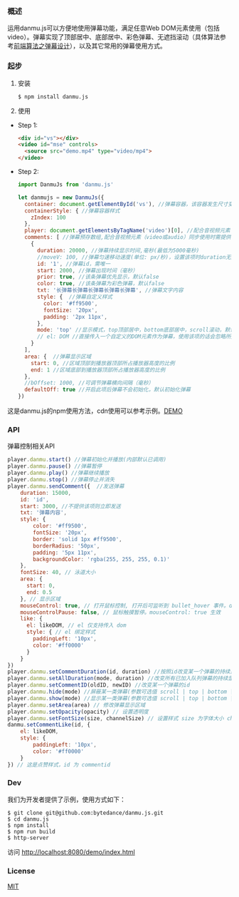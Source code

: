 ### 概述

运用danmu.js可以方便地使用弹幕功能，满足任意Web DOM元素使用（包括video）。弹幕实现了顶部居中、底部居中、彩色弹幕、无遮挡滚动（具体算法参考[前端算法之弹幕设计](https://segmentfault.com/a/1190000015722802)），以及其它常用的弹幕使用方式。


### 起步

1. 安装

    ```
    $ npm install danmu.js
    ```

2. 使用

- Step 1:

    ```html
    <div id="vs"></div>
    <video id="mse" controls>
      <source src="demo.mp4" type="video/mp4">
    </video>
    ```

- Step 2:

    ```js
    import DanmuJs from 'danmu.js'

    let danmujs = new DanmuJs({
      container: document.getElementById('vs'), //弹幕容器，该容器发生尺寸变化时会自动调整弹幕行为
      containerStyle: { //弹幕容器样式
        zIndex: 100
      },
      player: document.getElementsByTagName('video')[0], //配合音视频元素（video或audio）同步使用时需提供该项
      comments: [ //弹幕预存数组,配合音视频元素（video或audio）同步使用时需提供该项
        {
          duration: 20000, //弹幕持续显示时间,毫秒(最低为5000毫秒)
          //moveV: 100, //弹幕匀速移动速度(单位: px/秒)，设置该项时duration无效
          id: '1', //弹幕id，需唯一
          start: 2000, //弹幕出现时间（毫秒）
          prior: true, //该条弹幕优先显示，默认false
          color: true, //该条弹幕为彩色弹幕，默认false
          txt: '长弹幕长弹幕长弹幕长弹幕长弹幕', //弹幕文字内容
          style: {  //弹幕自定义样式
            color: '#ff9500',
            fontSize: '20px',
            padding: '2px 11px',
          },
          mode: 'top' //显示模式，top顶部居中，bottom底部居中，scroll滚动，默认为scroll
          // el: DOM //直接传入一个自定义的DOM元素作为弹幕，使用该项的话会忽略所提供的txt和style
        }
      ],
      area: {  //弹幕显示区域
        start: 0, //区域顶部到播放器顶部所占播放器高度的比例
        end: 1 //区域底部到播放器顶部所占播放器高度的比例
      },
      //bOffset: 1000, //可调节弹幕横向间隔（毫秒）
      defaultOff: true //开启此项后弹幕不会初始化，默认初始化弹幕
    })
    ```

这是danmu.js的npm使用方法，cdn使用可以参考示例。[DEMO](https://github.com/bytedance/danmu.js/tree/master/demo/index.html)

### API

弹幕控制相关API

```js
player.danmu.start() //弹幕初始化并播放(内部默认已调用)
player.danmu.pause() //弹幕暂停
player.danmu.play() //弹幕继续播放
player.danmu.stop() //弹幕停止并消失
player.danmu.sendComment({  //发送弹幕
    duration: 15000,
    id: 'id',
    start: 3000, //不提供该项则立即发送
    txt: '弹幕内容',
    style: {
        color: '#ff9500',
        fontSize: '20px',
        border: 'solid 1px #ff9500',
        borderRadius: '50px',
        padding: '5px 11px',
        backgroundColor: 'rgba(255, 255, 255, 0.1)'
    },
    fontSize: 40, // 泳道大小
    area: {
      start: 0,
      end: 0.5
    }, // 显示区域
    mouseControl: true, // 打开鼠标控制, 打开后可监听到 bullet_hover 事件。danmu.on('bullet_hover', function (data) {})
    mouseControlPause: false, // 鼠标触摸暂停。mouseControl: true 生效
    like: {
      el: likeDOM, // el 仅支持传入 dom 
      style: { // el 绑定样式
        paddingLeft: '10px',
        color: '#ff0000'
      }
    }
})
player.danmu.setCommentDuration(id, duration) //按照id改变某一个弹幕的持续显示时间
player.danmu.setAllDuration(mode, duration) //改变所有已加入队列弹幕的持续显示时间
player.danmu.setCommentID(oldID, newID) //改变某一个弹幕的id
player.danmu.hide(mode) //屏蔽某一类弹幕(参数可选值 scroll | top | bottom | color)
player.danmu.show(mode) //显示某一类弹幕(参数可选值 scroll | top | bottom | color)
player.danmu.setArea(area) // 修改弹幕显示区域
player.danmu.setOpacity(opacity) // 设置透明度
player.danmu.setFontSize(size, channelSize) // 设置样式 size 为字体大小 channelSize 如果不需要修改轨道大小则无需传入 channelSize
danmu.setCommentLike(id, {
    el: likeDOM,
    style: {
        paddingLeft: '10px',
        color: '#ff0000'
    }
}) // 这是点赞样式，id 为 commentid
```

### Dev

我们为开发者提供了示例，使用方式如下：

```
$ git clone git@github.com:bytedance/danmu.js.git
$ cd danmu.js
$ npm install
$ npm run build
$ http-server
```

访问 [http://localhost:8080/demo/index.html](http://localhost:8080/demo/index.html)


### License

[MIT](http://opensource.org/licenses/MIT)
